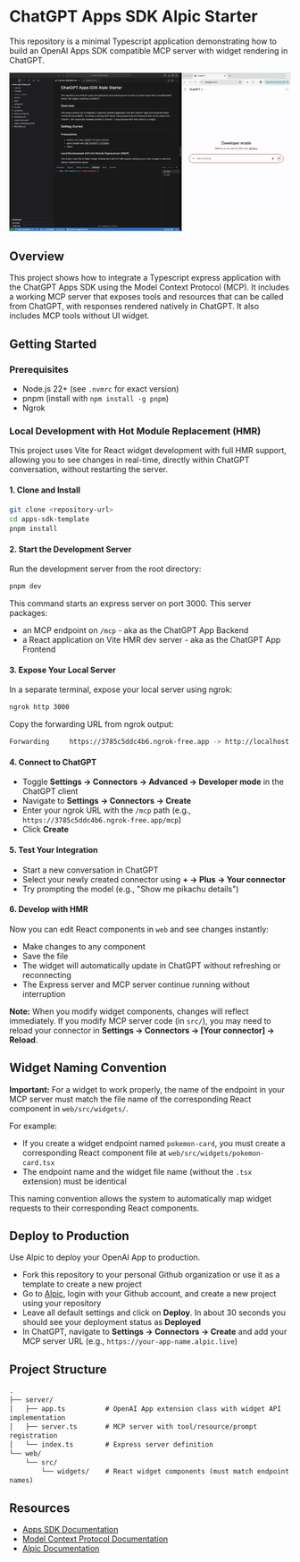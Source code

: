 # ChatGPT Apps SDK Alpic Starter

This repository is a minimal Typescript application demonstrating how to build an OpenAI Apps SDK compatible MCP server with widget rendering in ChatGPT.

![Demo](docs/demo.gif)

## Overview

This project shows how to integrate a Typescript express application with the ChatGPT Apps SDK using the Model Context Protocol (MCP). It includes a working MCP server that exposes tools and resources that can be called from ChatGPT, with responses rendered natively in ChatGPT. It also includes MCP tools without UI widget.

## Getting Started

### Prerequisites

- Node.js 22+ (see `.nvmrc` for exact version)
- pnpm (install with `npm install -g pnpm`)
- Ngrok

### Local Development with Hot Module Replacement (HMR)

This project uses Vite for React widget development with full HMR support, allowing you to see changes in real-time, directly within ChatGPT conversation, without restarting the server.

#### 1. Clone and Install

```bash
git clone <repository-url>
cd apps-sdk-template
pnpm install
```

#### 2. Start the Development Server

Run the development server from the root directory:

```bash
pnpm dev
```

This command starts an express server on port 3000. This server packages:
- an MCP endpoint on `/mcp` - aka as the ChatGPT App Backend
- a React application on Vite HMR dev server - aka as the ChatGPT App Frontend

#### 3. Expose Your Local Server

In a separate terminal, expose your local server using ngrok:

```bash
ngrok http 3000
```

Copy the forwarding URL from ngrok output:

```bash
Forwarding     https://3785c5ddc4b6.ngrok-free.app -> http://localhost:3000
```

#### 4. Connect to ChatGPT

- Toggle **Settings → Connectors → Advanced → Developer mode** in the ChatGPT client
- Navigate to **Settings → Connectors → Create**
- Enter your ngrok URL with the `/mcp` path (e.g., `https://3785c5ddc4b6.ngrok-free.app/mcp`)
- Click **Create**

#### 5. Test Your Integration

- Start a new conversation in ChatGPT
- Select your newly created connector using **+ → Plus → Your connector**
- Try prompting the model (e.g., "Show me pikachu details")

#### 6. Develop with HMR

Now you can edit React components in `web` and see changes instantly:

- Make changes to any component
- Save the file
- The widget will automatically update in ChatGPT without refreshing or reconnecting
- The Express server and MCP server continue running without interruption

**Note:** When you modify widget components, changes will reflect immediately. If you modify MCP server code (in `src/`), you may need to reload your connector in **Settings → Connectors → [Your connector] → Reload**.

## Widget Naming Convention

**Important:** For a widget to work properly, the name of the endpoint in your MCP server must match the file name of the corresponding React component in `web/src/widgets/`.

For example:
- If you create a widget endpoint named `pokemon-card`, you must create a corresponding React component file at `web/src/widgets/pokemon-card.tsx`
- The endpoint name and the widget file name (without the `.tsx` extension) must be identical

This naming convention allows the system to automatically map widget requests to their corresponding React components.

## Deploy to Production

Use Alpic to deploy your OpenAI App to production.

- Fork this repository to your personal Github organization or use it as a template to create a new project
- Go to [Alpic](https://app.alpic.ai/), login with your Github account, and create a new project using your repository
- Leave all default settings and click on **Deploy**. In about 30 seconds you should see your deployment status as **Deployed**
- In ChatGPT, navigate to **Settings → Connectors → Create** and add your MCP server URL (e.g., `https://your-app-name.alpic.live`)

## Project Structure

```
.
├── server/
│   ├── app.ts          # OpenAI App extension class with widget API implementation
│   ├── server.ts       # MCP server with tool/resource/prompt registration
│   └── index.ts        # Express server definition
└── web/
    └── src/
        └── widgets/    # React widget components (must match endpoint names)
```

## Resources

- [Apps SDK Documentation](https://developers.openai.com/apps-sdk)
- [Model Context Protocol Documentation](https://modelcontextprotocol.io/)
- [Alpic Documentation](https://docs.alpic.ai/)
